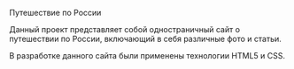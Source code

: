 Путешествие по России

Данный проект представляет собой одностраничный сайт о путешествии по России, включающий в себя различные фото и статьи.

В разработке данного сайта были применены технологии HTML5 и CSS.
